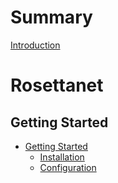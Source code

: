 # Summary

[Introduction](./ch00-intro.md)

# Rosettanet

## Getting Started

- [Getting Started](./ch01-getting-started.md)
  - [Installation]()
  - [Configuration]()